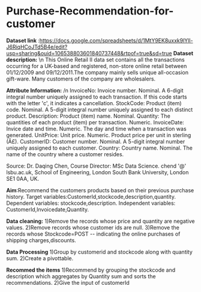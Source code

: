 # Purchase-Recommendation-for-customer

**Dataset link** :https://docs.google.com/spreadsheets/d/1MtY9EK8uxxk9lYll-J6RiqHCoJTd5B4e/edit?usp=sharing&ouid=106538803601840737448&rtpof=true&sd=true
**Dataset description:**
\n This Online Retail II data set contains all the transactions occurring for a UK-based and registered, non-store online retail between 01/12/2009 and 09/12/2011.The company mainly sells unique all-occasion gift-ware. Many customers of the company are wholesalers.

**Attribute Information:**
/n InvoiceNo: Invoice number. Nominal. A 6-digit integral number uniquely assigned to each transaction. If this code starts with the letter 'c', it indicates a cancellation.
StockCode: Product (item) code. Nominal. A 5-digit integral number uniquely assigned to each distinct product.
Description: Product (item) name. Nominal.
Quantity: The quantities of each product (item) per transaction. Numeric.
InvoiceDate: Invice date and time. Numeric. The day and time when a transaction was generated.
UnitPrice: Unit price. Numeric. Product price per unit in sterling (Â£).
CustomerID: Customer number. Nominal. A 5-digit integral number uniquely assigned to each customer.
Country: Country name. Nominal. The name of the country where a customer resides.

Source:
Dr. Daqing Chen, Course Director: MSc Data Science. chend '@' lsbu.ac.uk, School of Engineering, London South Bank University, London SE1 0AA, UK.

**Aim**:Recommend the customers products based on their previous purchase history.
Target variables:CustomerId,stockcode,description,quantity.
Dependent variables: stockcode,description.
Independent variables: CustomerId,Invoicedate,Quantity.

**Data cleaning:**
1)Remove the records whose price and quantity are negative values.
2)Remove records whose customer ids are null.
3)Remove the records whose Stockcode=POST -- indicating the online purchases of shipping charges,discounts.

**Data Processing**
1)Group by customerid and stockcode along with quantity sum.
2)Create a pivottable.

**Recommed the items**
1)Recommend by grouping the stockcode and description which aggregates by Quantity sum and sorts the recommendations.
2)Give the input of customerId
